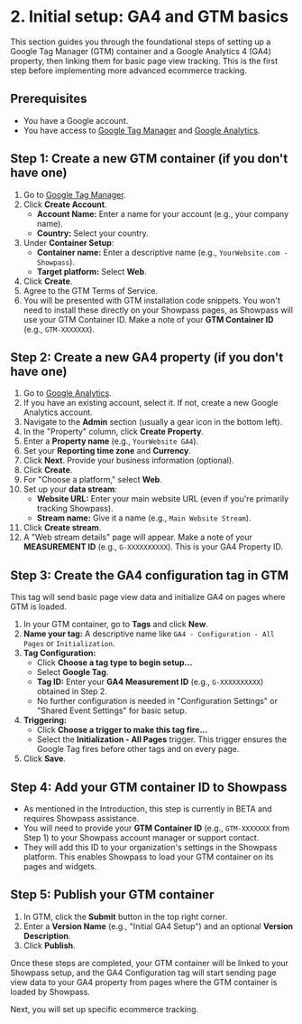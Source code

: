 # 2. Initial setup: GA4 and GTM basics

This section guides you through the foundational steps of setting up a Google Tag Manager (GTM) container and a Google Analytics 4 (GA4) property, then linking them for basic page view tracking. This is the first step before implementing more advanced ecommerce tracking.

## Prerequisites

- You have a Google account.
- You have access to [Google Tag Manager](https://tagmanager.google.com/) and [Google Analytics](https://analytics.google.com/).

## Step 1: Create a new GTM container (if you don't have one)

1.  Go to [Google Tag Manager](https://tagmanager.google.com/).
2.  Click **Create Account**.
    - **Account Name:** Enter a name for your account (e.g., your company name).
    - **Country:** Select your country.
3.  Under **Container Setup**:
    - **Container name:** Enter a descriptive name (e.g., `YourWebsite.com - Showpass`).
    - **Target platform:** Select **Web**.
4.  Click **Create**.
5.  Agree to the GTM Terms of Service.
6.  You will be presented with GTM installation code snippets. You won't need to install these directly on your Showpass pages, as Showpass will use your GTM Container ID. Make a note of your **GTM Container ID** (e.g., `GTM-XXXXXXX`).

## Step 2: Create a new GA4 property (if you don't have one)

1.  Go to [Google Analytics](https://analytics.google.com/).
2.  If you have an existing account, select it. If not, create a new Google Analytics account.
3.  Navigate to the **Admin** section (usually a gear icon in the bottom left).
4.  In the "Property" column, click **Create Property**.
5.  Enter a **Property name** (e.g., `YourWebsite GA4`).
6.  Set your **Reporting time zone** and **Currency**.
7.  Click **Next**. Provide your business information (optional).
8.  Click **Create**.
9.  For "Choose a platform," select **Web**.
10. Set up your **data stream**:
    - **Website URL:** Enter your main website URL (even if you're primarily tracking Showpass).
    - **Stream name:** Give it a name (e.g., `Main Website Stream`).
11. Click **Create stream**.
12. A "Web stream details" page will appear. Make a note of your **MEASUREMENT ID** (e.g., `G-XXXXXXXXXX`). This is your GA4 Property ID.

## Step 3: Create the GA4 configuration tag in GTM

This tag will send basic page view data and initialize GA4 on pages where GTM is loaded.

1.  In your GTM container, go to **Tags** and click **New**.
2.  **Name your tag:** A descriptive name like `GA4 - Configuration - All Pages` or `Initialization`.
3.  **Tag Configuration:**
    - Click **Choose a tag type to begin setup...**
    - Select **Google Tag**.
    - **Tag ID:** Enter your **GA4 Measurement ID** (e.g., `G-XXXXXXXXXX`) obtained in Step 2.
    - No further configuration is needed in "Configuration Settings" or "Shared Event Settings" for basic setup.
4.  **Triggering:**
    - Click **Choose a trigger to make this tag fire...**
    - Select the **Initialization - All Pages** trigger. This trigger ensures the Google Tag fires before other tags and on every page.
5.  Click **Save**.

## Step 4: Add your GTM container ID to Showpass

- As mentioned in the Introduction, this step is currently in BETA and requires Showpass assistance.
- You will need to provide your **GTM Container ID** (e.g., `GTM-XXXXXXX` from Step 1) to your Showpass account manager or support contact.
- They will add this ID to your organization's settings in the Showpass platform. This enables Showpass to load your GTM container on its pages and widgets.

## Step 5: Publish your GTM container

1.  In GTM, click the **Submit** button in the top right corner.
2.  Enter a **Version Name** (e.g., "Initial GA4 Setup") and an optional **Version Description**.
3.  Click **Publish**.

Once these steps are completed, your GTM container will be linked to your Showpass setup, and the GA4 Configuration tag will start sending page view data to your GA4 property from pages where the GTM container is loaded by Showpass.

Next, you will set up specific ecommerce tracking.
